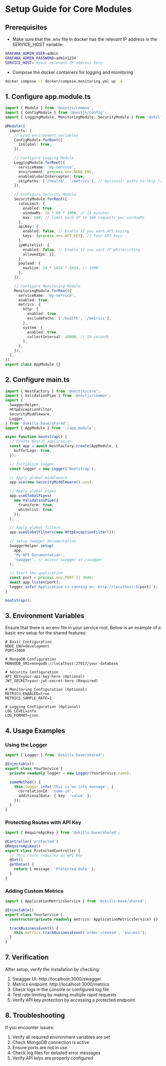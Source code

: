 # Setup Guide for Core Modules

## Prerequisites

- Make sure that the .env file in docker has the relevant IP address in the SERVICE_HOST variable:

```bash
GRAFANA_ADMIN_USER=admin
GRAFANA_ADMIN_PASSWORD=admin1234
SERVICE_HOST= #your relevant IP address here
```

- Compose the docker containers for logging and monitoring

```bash
docker compose -f docker/compose.monitoring.yml up -d
```

## 1. Configure app.module.ts

```typescript
import { Module } from '@nestjs/common';
import { ConfigModule } from '@nestjs/config';
import { LoggingModule, MonitoringModule, SecurityModule } from '@skills-base/shared';

@Module({
  imports: [
    // Load environment variables
    ConfigModule.forRoot({
      isGlobal: true,
    }),

    // Configure Logging Module
    LoggingModule.forRoot({
      serviceName: 'my-service',
      environment: process.env.NODE_ENV,
      enableGlobalInterceptor: true,
      skipPaths: ['/health', '/metrics'], // Optional: paths to skip logging
    }),

    // Configure Security Module
    SecurityModule.forRoot({
      rateLimit: {
        enabled: true,
        windowMs: 15 * 60 * 1000, // 15 minutes
        max: 100, // limit each IP to 100 requests per windowMs
      },
      apiKey: {
        enabled: false, // Enable if you want API keying
        keys: [process.env.API_KEY], // Your API keys
      },
      ipWhitelist: {
        enabled: false, // Enable if you want IP whitelisting
        allowedIps: [],
      },
      payload: {
        maxSize: 10 * 1024 * 1024, // 10MB
      },
    }),

    // Configure Monitoring Module
    MonitoringModule.forRoot({
      serviceName: 'my-service',
      enabled: true,
      metrics: {
        http: {
          enabled: true,
          excludePaths: ['/health', '/metrics'],
        },
        system: {
          enabled: true,
          collectInterval: 10000, // 10 seconds
        },
      },
    }),
  ],
})
export class AppModule {}
```

## 2. Configure main.ts

```typescript
import { NestFactory } from '@nestjs/core';
import { ValidationPipe } from '@nestjs/common';
import {
  SwaggerHelper,
  HttpExceptionFilter,
  SecurityMiddleware,
  Logger,
} from '@skills-base/shared';
import { AppModule } from './app.module';

async function bootstrap() {
  // Create NestJS application
  const app = await NestFactory.create(AppModule, {
    bufferLogs: true,
  });

  // Initialize logger
  const logger = new Logger('Bootstrap');

  // Apply global middleware
  app.use(new SecurityMiddleware().use);

  // Apply global pipes
  app.useGlobalPipes(
    new ValidationPipe({
      transform: true,
      whitelist: true,
    }),
  );

  // Apply global filters
  app.useGlobalFilters(new HttpExceptionFilter());

  // Setup Swagger documentation
  SwaggerHelper.setup(
    app,
    'My API Documentation',
    'swagger', // Access swagger at /swagger
  );

  // Start the application
  const port = process.env.PORT || 3000;
  await app.listen(port);
  logger.info(`Application is running on: http://localhost:${port}`);
}

bootstrap();
```

## 3. Environment Variables

Ensure that there is an env file in your service root. Below is an example of a basic env setup for the shared features:

```env
# Basic Configuration
NODE_ENV=development
PORT=3000

# MongoDB Configuration
MONGODB_URI=mongodb://localhost:27017/your-database

# Security Configuration
API_KEY=your-api-key-here (Optional)
JWT_SECRET=your-jwt-secret-here (Required)

# Monitoring Configuration (Optional)
METRICS_ENABLED=true
METRICS_SAMPLE_RATE=1

# Logging Configuration (Optional)
LOG_LEVEL=info
LOG_FORMAT=json
```

## 4. Usage Examples

### Using the Logger

```typescript
import { Logger } from '@skills-base/shared';

@Injectable()
export class YourService {
  private readonly logger = new Logger(YourService.name);

  someMethod() {
    this.logger.info('This is an info message', {
      correlationId: 'some-id',
      additionalData: { key: 'value' },
    });
  }
}
```

### Protecting Routes with API Key

```typescript
import { RequireApiKey } from '@skills-base/shared';

@Controller('protected')
@RequireApiKey()
export class ProtectedController {
  // This route requires an API key
  @Get()
  getData() {
    return { message: 'Protected data' };
  }
}
```

### Adding Custom Metrics

```typescript
import { ApplicationMetricsService } from '@skills-base/shared';

@Injectable()
export class YourService {
  constructor(private readonly metrics: ApplicationMetricsService) {}

  trackBusinessEvent() {
    this.metrics.trackBusinessEvent('order_created', 'success');
  }
}
```

## 7. Verification

After setup, verify the installation by checking:

1. Swagger UI: http://localhost:3000/swagger
2. Metrics endpoint: http://localhost:3000/metrics
3. Check logs in the console or configured log file
4. Test rate limiting by making multiple rapid requests
5. Verify API key protection by accessing a protected endpoint

## 8. Troubleshooting

If you encounter issues:

1. Verify all required environment variables are set
2. Check MongoDB connection is active
3. Ensure ports are not in use
4. Check log files for detailed error messages
5. Verify API keys are properly configured
